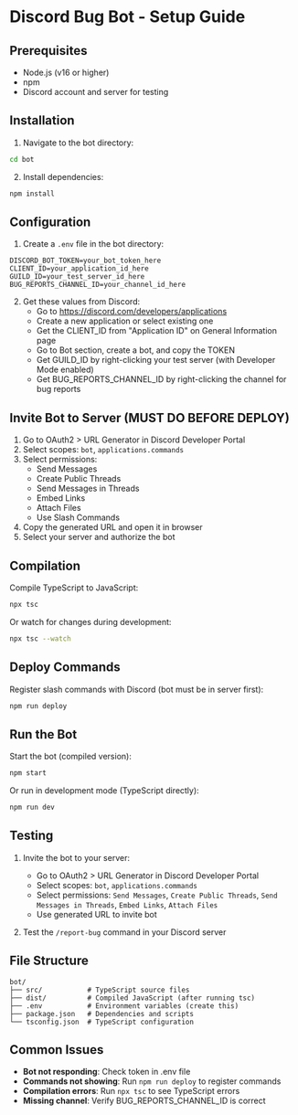 # Discord Bug Bot - Setup Guide

## Prerequisites
- Node.js (v16 or higher)
- npm
- Discord account and server for testing

## Installation

1. Navigate to the bot directory:
```bash
cd bot
```

2. Install dependencies:
```bash
npm install
```

## Configuration

1. Create a `.env` file in the bot directory:
```
DISCORD_BOT_TOKEN=your_bot_token_here
CLIENT_ID=your_application_id_here
GUILD_ID=your_test_server_id_here
BUG_REPORTS_CHANNEL_ID=your_channel_id_here
```

2. Get these values from Discord:
   - Go to https://discord.com/developers/applications
   - Create a new application or select existing one
   - Get the CLIENT_ID from "Application ID" on General Information page
   - Go to Bot section, create a bot, and copy the TOKEN
   - Get GUILD_ID by right-clicking your test server (with Developer Mode enabled)
   - Get BUG_REPORTS_CHANNEL_ID by right-clicking the channel for bug reports

## Invite Bot to Server (MUST DO BEFORE DEPLOY)

1. Go to OAuth2 > URL Generator in Discord Developer Portal
2. Select scopes: `bot`, `applications.commands`
3. Select permissions:
   - Send Messages
   - Create Public Threads
   - Send Messages in Threads
   - Embed Links
   - Attach Files
   - Use Slash Commands
4. Copy the generated URL and open it in browser
5. Select your server and authorize the bot

## Compilation

Compile TypeScript to JavaScript:
```bash
npx tsc
```

Or watch for changes during development:
```bash
npx tsc --watch
```

## Deploy Commands

Register slash commands with Discord (bot must be in server first):
```bash
npm run deploy
```

## Run the Bot

Start the bot (compiled version):
```bash
npm start
```

Or run in development mode (TypeScript directly):
```bash
npm run dev
```

## Testing

1. Invite the bot to your server:
   - Go to OAuth2 > URL Generator in Discord Developer Portal
   - Select scopes: `bot`, `applications.commands`
   - Select permissions: `Send Messages`, `Create Public Threads`, `Send Messages in Threads`, `Embed Links`, `Attach Files`
   - Use generated URL to invite bot

2. Test the `/report-bug` command in your Discord server

## File Structure
```
bot/
├── src/           # TypeScript source files
├── dist/          # Compiled JavaScript (after running tsc)
├── .env           # Environment variables (create this)
├── package.json   # Dependencies and scripts
└── tsconfig.json  # TypeScript configuration
```

## Common Issues

- **Bot not responding**: Check token in .env file
- **Commands not showing**: Run `npm run deploy` to register commands
- **Compilation errors**: Run `npx tsc` to see TypeScript errors
- **Missing channel**: Verify BUG_REPORTS_CHANNEL_ID is correct
